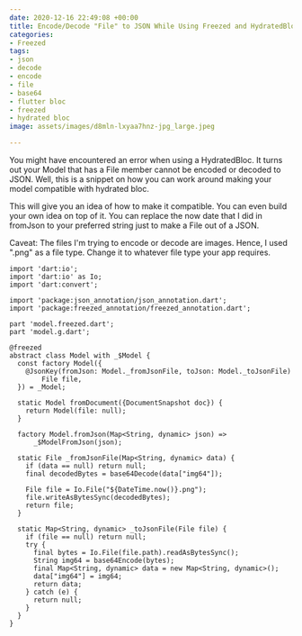 ```yaml
---
date: 2020-12-16 22:49:08 +00:00
title: Encode/Decode "File" to JSON While Using Freezed and HydratedBloc
categories:
- Freezed
tags:
- json
- decode
- encode
- file
- base64
- flutter bloc
- freezed
- hydrated bloc
image: assets/images/d8mln-lxyaa7hnz-jpg_large.jpeg

---
```

You might have encountered an error when using a HydratedBloc. It turns out your Model that has a File member cannot be encoded or decoded to JSON. Well, this is a snippet on how you can work around making your model compatible with hydrated bloc.

This will give you an idea of how to make it compatible. You can even build your own idea on top of it. You can replace the now date that I did in fromJson to your preferred string just to make a File out of a JSON.

Caveat: The files I'm trying to encode or decode are images. Hence, I used ".png" as a file type. Change it to whatever file type your app requires.

    import 'dart:io';
    import 'dart:io' as Io;
    import 'dart:convert';
    
    import 'package:json_annotation/json_annotation.dart';
    import 'package:freezed_annotation/freezed_annotation.dart';
    
    part 'model.freezed.dart';
    part 'model.g.dart';
    
    @freezed
    abstract class Model with _$Model {
      const factory Model({
        @JsonKey(fromJson: Model._fromJsonFile, toJson: Model._toJsonFile)
            File file,
      }) = _Model;
    
      static Model fromDocument({DocumentSnapshot doc}) {
        return Model(file: null);
      }
    
      factory Model.fromJson(Map<String, dynamic> json) =>
          _$ModelFromJson(json);
    
      static File _fromJsonFile(Map<String, dynamic> data) {
        if (data == null) return null;
        final decodedBytes = base64Decode(data["img64"]);
    
        File file = Io.File("${DateTime.now()}.png");
        file.writeAsBytesSync(decodedBytes);
        return file;
      }
    
      static Map<String, dynamic> _toJsonFile(File file) {
        if (file == null) return null;
        try {
          final bytes = Io.File(file.path).readAsBytesSync();
          String img64 = base64Encode(bytes);
          final Map<String, dynamic> data = new Map<String, dynamic>();
          data["img64"] = img64;
          return data;
        } catch (e) {
          return null;
        }
      }
    }
